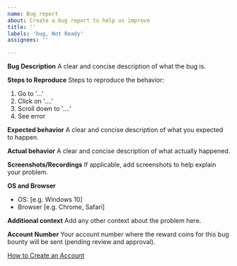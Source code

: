 ```yaml
---
name: Bug report
about: Create a bug report to help us improve
title: ''
labels: 'bug, Not Ready'
assignees: ''

---
```


**Bug Description**
A clear and concise description of what the bug is.

**Steps to Reproduce**
Steps to reproduce the behavior:
1. Go to '...'
2. Click on '....'
3. Scroll down to '....'
4. See error

**Expected behavior**
A clear and concise description of what you expected to happen.

**Actual behavior**
A clear and concise description of what actually happened.

**Screenshots/Recordings**
If applicable, add screenshots to help explain your problem.

**OS and Browser**
 - OS: [e.g. Windows 10]
 - Browser [e.g. Chrome, Safari]

**Additional context**
Add any other context about the problem here.

**Account Number**
Your account number where the reward coins for this bug bounty will be sent (pending review and approval).

[How to Create an Account](https://theleapchain.com/wallet/create-an-account)
